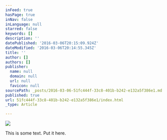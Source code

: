 ```yaml
---
inFeed: true
hasPage: true
inNav: false
inLanguage: null
starred: false
keywords: []
description: ''
datePublished: '2016-03-06T20:15:09.924Z'
dateModified: '2016-03-06T20:14:55.345Z'
title: ''
author: []
authors: []
publisher:
  name: null
  domain: null
  url: null
  favicon: null
sourcePath: _posts/2016-03-06-51fc444f-33c8-401b-b242-e132a5f386e1.md
published: true
url: 51fc444f-33c8-401b-b242-e132a5f386e1/index.html
_type: Article

---
```

![](https://the-grid-user-content.s3-us-west-2.amazonaws.com/3ca1771e-96de-4fa8-a9b6-cab634bf3a86.jpg)

This is some text.  Put it here.
